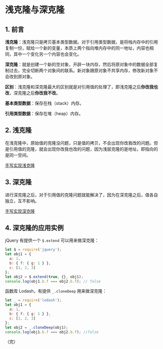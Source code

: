 # 浅克隆与深克隆

## 1. 前言

**浅克隆**：浅克隆只是拷贝基本类型数据。对于引用类型数据，是将栈内存中的引用复制一份，赋给一个新的变量，本质上两个指向堆内存中的同一地址，内容也相同，其中一个变化另一个内容也会变化。

**深克隆**：就是创建一个新的空对象，开辟一块内存，然后将原对象中的数据全部复制过去，完全切断两个对象间的联系。新对象跟原对象不共享内存，修改新对象不会改到原对象。

**区别**：浅克隆和深克隆最大的区别就是对引用值的处理了，即浅克隆之后**你改我也改**，深克隆之后**你改我不改**。

**基本类型数据**：保存在栈（stack）内存。

**引用类型数据**：保存在堆（heap）内存。

## 2. 浅克隆

在浅克隆中，原始值的克隆没问题，只是值的拷贝，不会出现你改我改的问题。但是引用值的克隆，就会出现你改我也改的问题，因为浅层克隆的是地址，即指向的是同一空间。

[手写实现浅克隆](/handwritten/javascript/3-实现浅克隆-shallow-clone/)

## 3. 深克隆

进行深克隆之后，对于引用值的克隆问题就能解决了，因为在深克隆之后，值各自独立，互不影响。

[手写实现深克隆](/handwritten/javascript/4-实现深克隆-deep-clone/)

## 4. 深克隆的应用实例

jQuery 有提供一个 `$.extend` 可以用来做深克隆：

```javascript
let $ = require('jquery');
let obj1 = { 
  a: 1,
  b: { f: { g: 1 } },
  c: [1, 2, 3]
};
let obj2 = $.extend(true, {}, obj1);
console.log(obj1.b.f === obj2.b.f); // false
```

函数库 Lodash，有提供 `_.cloneDeep` 用来做深克隆：

```javascript
let _ = require('lodash');
let obj1 = {
  a: 1,
  b: { f: { g: 1 } },
  c: [1, 2, 3]
};
let obj2 = _.cloneDeep(obj1);
console.log(obj1.b.f === obj2.b.f); //false
```

（完）
